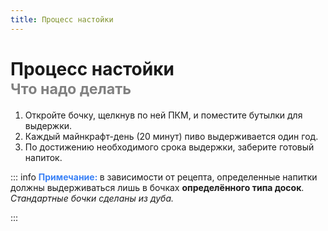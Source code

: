 ```yaml
---
title: Процесс настойки
---
```


# Процесс настойки <br/> <span style="color: gray;"><sup>Что надо делать </sup></span>

1. Откройте бочку, щелкнув по ней ПКМ, и поместите бутылки для выдержки.
2. Каждый майнкрафт-день (20 минут) пиво выдерживается один год.
3. По достижению необходимого срока выдержки, заберите готовый напиток.

::: info **<span style="color: #3b82f6;">Примечание: </span>** в зависимости от рецепта, определенные напитки должны выдерживаться лишь в бочках **определённого типа досок**.
*Стандартные бочки сделаны из дуба.*

:::